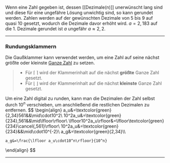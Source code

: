Wenn eine Zahl gegeben ist, dessen [[Dezimale(n)]] unerwünscht lang sind und diese für eine ungefähre Lösung unwichtig sind, so kann gerundet werden.
Zahlen werden auf der gewünschten Dezimale von 5 bis 9 auf quasi 10 gesetzt, wodurch die Dezimale davor erhöht wird.
$a=2,183$ auf die 1. Dezimale gerundet ist $a$ ungefähr $a\approx2,2$.

---
### Rundungsklammern
Die Gaußklammer kann verwendet werden, um eine Zahl auf seine nächst größte oder kleinste [Ganze Zahl](Zahlensets) zu setzen.
>- Für $\lceil~\rceil$ wird der Klammerinhalt auf die nächst **größte** Ganze Zahl gesetzt.
>- Für $\lfloor~\rfloor$ wird der Klammerinhalt auf die nächst **kleinste** Ganze Zahl gesetzt.

Um eine Zahl digital zu runden, kann man die Dezimalen der Zahl selbst durch $10^{n}$ verschieben, um anschließend die restlichen Dezimalen zu entfernen.
$$
\begin{align}
	a_u&=\textcolor{green}{2,34}561&&\mid\cdot10^2\\
	10^2a_u&=\textcolor{green}{234},561&&\mid\lfloor\rfloor\\
	\lfloor10^2a_u\rfloor&=\lfloor\textcolor{green}{234}\cancel{,561}\rfloor\\
	10^2a_u&=\textcolor{green}{234}&&\mid\cdot10^{-2}\\
	a_g&=\textcolor{green}{2,34}\\\\
	
	a_g&=\frac{\lfloor a_u\cdot10^n\rfloor}{10^n}
\end{align}
$$

---